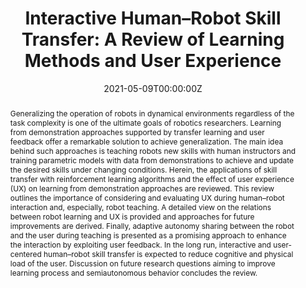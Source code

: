 ---
title: "Interactive Human–Robot Skill Transfer: A Review of Learning Methods and User Experience"
authors:
- Mehmet Ege Cansev
- admin
- Nils Rottmann
- Adna Bliek
- Luke E Miller
- Elmar Rueckert
- Philipp Beckerle
#author_notes:
#- "Equal contribution"
#- "Equal contribution"
date: "2021-05-09T00:00:00Z"
doi: " https://doi.org/10.1002/aisy.202000247"

# Schedule page publish date (NOT publication's date).
publishDate: "2021-05-06T00:00:00Z"

# Publication type.
# Legend: 0 = Uncategorized; 1 = Conference paper; 2 = Journal article;
# 3 = Preprint / Working Paper; 4 = Report; 5 = Book; 6 = Book section;
# 7 = Thesis; 8 = Patent
publication_types: ["2"]

# Publication name and optional abbreviated publication name.
publication: "*Adavanced Intelligent Systems, 3*(7)"
publication_short: "Adavanced Intelligent Systems"

abstract: Generalizing the operation of robots in dynamical environments regardless of the task complexity is one of the ultimate goals of robotics researchers. Learning from demonstration approaches supported by transfer learning and user feedback offer a remarkable solution to achieve generalization. The main idea behind such approaches is teaching robots new skills with human instructors and training parametric models with data from demonstrations to achieve and update the desired skills under changing conditions. Herein, the applications of skill transfer with reinforcement learning algorithms and the effect of user experience (UX) on learning from demonstration approaches are reviewed. This review outlines the importance of considering and evaluating UX during human–robot interaction and, especially, robot teaching. A detailed view on the relations between robot learning and UX is provided and approaches for future improvements are derived. Finally, adaptive autonomy sharing between the robot and the user during teaching is presented as a promising approach to enhance the interaction by exploiting user feedback. In the long run, interactive and user-centered human–robot skill transfer is expected to reduce cognitive and physical load of the user. Discussion on future research questions aiming to improve learning process and semiautonomous behavior concludes the review. 

# Summary. An optional shortened abstract.
summary: Generalizing the operation of robots in dynamical environments regardless of the task complexity is one of the ultimate goals of robotics researchers. Learning from demonstration approaches supported by transfer learning and user feedback offer a remarkable solution to achieve generalization ...

tags:
- Transfer Learning
- Model-Based Reinforcement Learning

featured: true

# links:
# - name: ""
#   url: ""
url_pdf: https://onlinelibrary.wiley.com/doi/pdfdirect/10.1002/aisy.202000247
#url_code: 'https://github.com/ai-lab-science/Deep-Reinforcement-Learning-for-mapless-navigation-in-intralogistics'
#url_dataset: ''
#url_poster: ''
#url_project: ''
#url_slides: ''
#url_source: ''
#url_video: 'https://www.youtube.com/watch?v=HxvhiLem2XU'

# Featured image
# To use, add an image named `featured.jpg/png` to your page's folder. 
image:
  #caption: 'Image credit: [**Unsplash**](https://unsplash.com/photos/jdD8gXaTZsc)'
  focal_point: ""
  preview_only: false

# Associated Projects (optional).
#   Associate this publication with one or more of your projects.
#   Simply enter your project's folder or file name without extension.
#   E.g. `internal-project` references `content/project/internal-project/index.md`.
#   Otherwise, set `projects: []`.
projects: []

# Slides (optional).
#   Associate this publication with Markdown slides.
#   Simply enter your slide deck's filename without extension.
#   E.g. `slides: "example"` references `content/slides/example/index.md`.
#   Otherwise, set `slides: ""`.
#slides: example


#{{% callout note %}}
#Click the *Cite* button above to demo the feature to enable visitors to import publication metadata into their reference management software.
#{{% /callout %}}
#
#{{% callout note %}}
#Create your slides in Markdown - click the *Slides* button to check out the example.
#{{% /callout %}}
#
#Supplementary notes can be added here, including [code, math, and images](https://wowchemy.com/docs/writing-markdown-latex/).
---